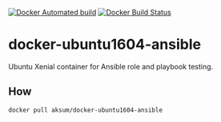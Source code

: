 [![Docker Automated build](https://img.shields.io/docker/automated/jrottenberg/ffmpeg.svg)](https://hub.docker.com/r/aksum/docker-ubuntu1604-ansible/)
[![Docker Build Status](https://img.shields.io/docker/build/jrottenberg/ffmpeg.svg)](https://hub.docker.com/r/aksum/docker-ubuntu1604-ansible/)

docker-ubuntu1604-ansible
=========================

Ubuntu Xenial container for Ansible role and playbook testing.

How
---

`docker pull aksum/docker-ubuntu1604-ansible`

